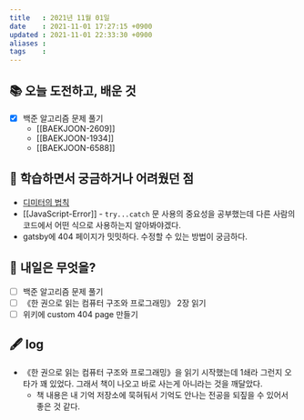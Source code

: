 ```yaml
---
title   : 2021년 11월 01일 
date    : 2021-11-01 17:27:15 +0900
updated : 2021-11-01 22:33:30 +0900
aliases : 
tags    : 
---
```

## 📚 오늘 도전하고, 배운 것
- [x] 백준 알고리즘 문제 풀기  
  - [[BAEKJOON-2609]]	
  - [[BAEKJOON-1934]]
  - [[BAEKJOON-6588]]

## 🤔 학습하면서 궁금하거나 어려웠던 점 
- [디미터의 법칙](https://tecoble.techcourse.co.kr/post/2020-06-02-law-of-demeter/)
- [[JavaScript-Error]] - `try...catch` 문 사용의 중요성을 공부했는데 다른 사람의 코드에서 어떤 식으로 사용하는지 알아봐야겠다.  
- gatsby에 404 페이지가 밋밋하다. 수정할 수 있는 방법이 궁금하다. 

## 🌅 내일은 무엇을?
- [ ] 백준 알고리즘 문제 풀기
- [ ] 《한 권으로 읽는 컴퓨터 구조와 프로그래밍》 2장 읽기 
- [ ] 위키에 custom 404 page 만들기

## 🖋 log
- 《한 권으로 읽는 컴퓨터 구조와 프로그래밍》을 읽기 시작했는데 1쇄라 그런지 오타가 꽤 있었다. 그래서 책이 나오고 바로 사는게 아니라는 것을 깨달았다.  
	- 책 내용은 내 기억 저장소에 묵혀둬서 기억도 안나는 전공을 되짚을 수 있어서 좋은 것 같다.
